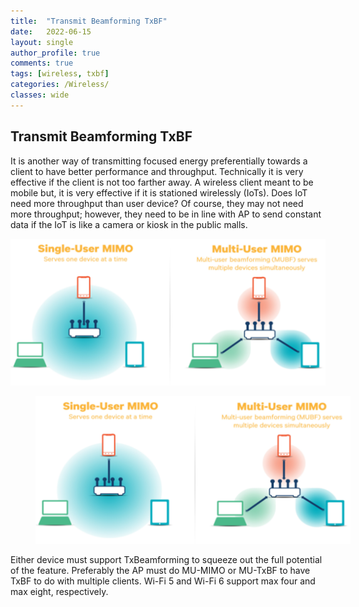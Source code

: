 ```yaml
---
title:  "Transmit Beamforming TxBF"
date:   2022-06-15
layout: single
author_profile: true
comments: true
tags: [wireless, txbf]
categories: /Wireless/
classes: wide
---
```


## Transmit Beamforming TxBF

It is another way of transmitting focused energy preferentially towards a client to have better performance and throughput. Technically it is very effective if the client is not too farther away. A wireless client meant to be mobile but, it is very effective if it is stationed wirelessly (IoTs). Does IoT need more throughput than user device? Of course, they may not need more throughput; however, they need to be in line with AP to send constant data if the IoT is like a camera or kiosk in the public malls.

![](assets/images/txbf.png)

<figure style="width: 100%" class="align-center">
  <img src="/assets/images/txbf.png" alt="TxBF">
</figure>

Either device must support TxBeamforming to squeeze out the full potential of the feature. Preferably the AP must do MU-MIMO or MU-TxBF to have TxBF to do with multiple clients. Wi-Fi 5 and Wi-Fi 6 support max four and max eight, respectively.